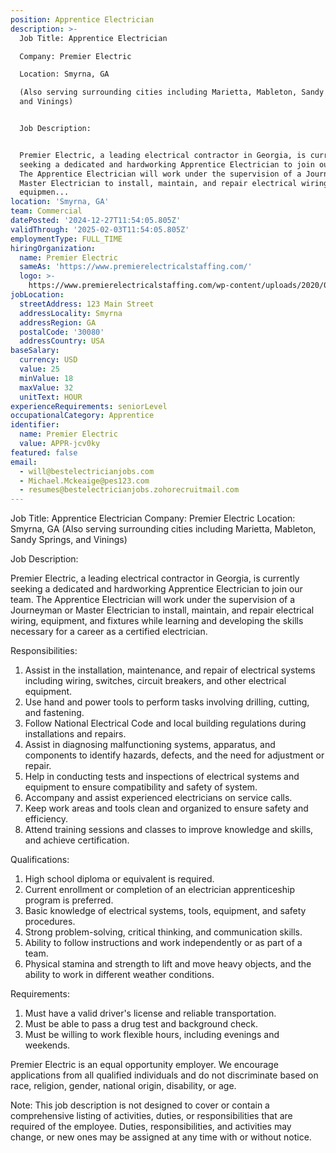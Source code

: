 ```yaml
---
position: Apprentice Electrician
description: >-
  Job Title: Apprentice Electrician

  Company: Premier Electric

  Location: Smyrna, GA

  (Also serving surrounding cities including Marietta, Mableton, Sandy Springs,
  and Vinings)


  Job Description:


  Premier Electric, a leading electrical contractor in Georgia, is currently
  seeking a dedicated and hardworking Apprentice Electrician to join our team.
  The Apprentice Electrician will work under the supervision of a Journeyman or
  Master Electrician to install, maintain, and repair electrical wiring,
  equipmen...
location: 'Smyrna, GA'
team: Commercial
datePosted: '2024-12-27T11:54:05.805Z'
validThrough: '2025-02-03T11:54:05.805Z'
employmentType: FULL_TIME
hiringOrganization:
  name: Premier Electric
  sameAs: 'https://www.premierelectricalstaffing.com/'
  logo: >-
    https://www.premierelectricalstaffing.com/wp-content/uploads/2020/05/Premier-Electrical-Staffing-logo.png
jobLocation:
  streetAddress: 123 Main Street
  addressLocality: Smyrna
  addressRegion: GA
  postalCode: '30080'
  addressCountry: USA
baseSalary:
  currency: USD
  value: 25
  minValue: 18
  maxValue: 32
  unitText: HOUR
experienceRequirements: seniorLevel
occupationalCategory: Apprentice
identifier:
  name: Premier Electric
  value: APPR-jcv0ky
featured: false
email:
  - will@bestelectricianjobs.com
  - Michael.Mckeaige@pes123.com
  - resumes@bestelectricianjobs.zohorecruitmail.com
---
```




Job Title: Apprentice Electrician
Company: Premier Electric
Location: Smyrna, GA
(Also serving surrounding cities including Marietta, Mableton, Sandy Springs, and Vinings)

Job Description:

Premier Electric, a leading electrical contractor in Georgia, is currently seeking a dedicated and hardworking Apprentice Electrician to join our team. The Apprentice Electrician will work under the supervision of a Journeyman or Master Electrician to install, maintain, and repair electrical wiring, equipment, and fixtures while learning and developing the skills necessary for a career as a certified electrician.

Responsibilities:

1. Assist in the installation, maintenance, and repair of electrical systems including wiring, switches, circuit breakers, and other electrical equipment.
2. Use hand and power tools to perform tasks involving drilling, cutting, and fastening.
3. Follow National Electrical Code and local building regulations during installations and repairs.
4. Assist in diagnosing malfunctioning systems, apparatus, and components to identify hazards, defects, and the need for adjustment or repair.
5. Help in conducting tests and inspections of electrical systems and equipment to ensure compatibility and safety of system.
6. Accompany and assist experienced electricians on service calls.
7. Keep work areas and tools clean and organized to ensure safety and efficiency.
8. Attend training sessions and classes to improve knowledge and skills, and achieve certification.

Qualifications:

1. High school diploma or equivalent is required.
2. Current enrollment or completion of an electrician apprenticeship program is preferred.
3. Basic knowledge of electrical systems, tools, equipment, and safety procedures.
4. Strong problem-solving, critical thinking, and communication skills.
5. Ability to follow instructions and work independently or as part of a team.
6. Physical stamina and strength to lift and move heavy objects, and the ability to work in different weather conditions.

Requirements:

1. Must have a valid driver's license and reliable transportation.
2. Must be able to pass a drug test and background check.
3. Must be willing to work flexible hours, including evenings and weekends.

Premier Electric is an equal opportunity employer. We encourage applications from all qualified individuals and do not discriminate based on race, religion, gender, national origin, disability, or age.

Note: This job description is not designed to cover or contain a comprehensive listing of activities, duties, or responsibilities that are required of the employee. Duties, responsibilities, and activities may change, or new ones may be assigned at any time with or without notice.
